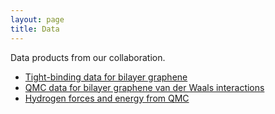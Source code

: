 ```yaml
---
layout: page
title: Data
---
```


Data products from our collaboration. 

* [Tight-binding data for bilayer graphene](https://github.com/qmc-hamm/bilayer_tight_binding)
* [QMC data for bilayer graphene van der Waals interactions](https://github.com/qmc-hamm/qmc_graphene_stacking_fault)
* [Hydrogen forces and energy from QMC](https://qmc-hamm.hub.yt/data.html)